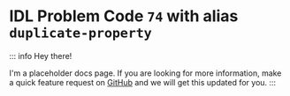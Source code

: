 # IDL Problem Code `74` with alias `duplicate-property`

::: info
Hey there!

I'm a placeholder docs page. If you are looking for more information, make a quick feature request on [GitHub](https://github.com/interactive-data-language/vscode-idl/issues/new?assignees=&labels=type%3A+feature&projects=&template=2-feature.yml&title=%5BFeature%5D%3A+) and we will get this updated for you.
:::
